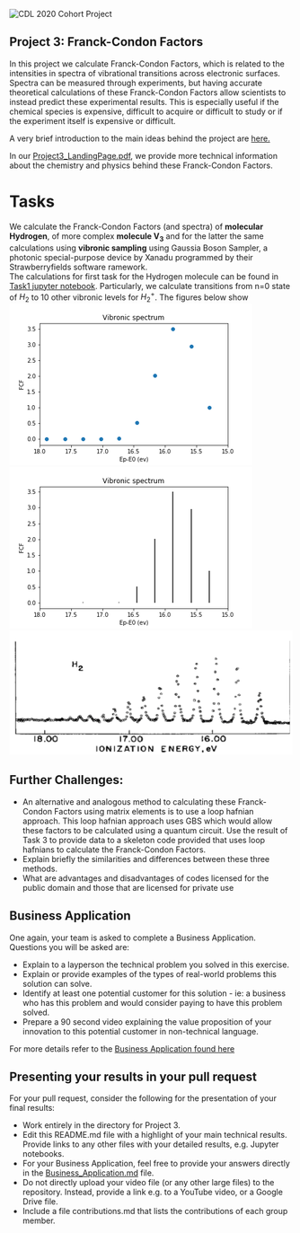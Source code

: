 ![CDL 2020 Cohort Project](../figures/CDL_logo.jpg)
## Project 3: Franck-Condon Factors

In this project we calculate Franck-Condon Factors, which is related to the intensities in spectra of vibrational transitions across electronic surfaces. Spectra can be measured through experiments, but having accurate theoretical calculations of these Franck-Condon Factors allow scientists to instead predict these experimental results. This is especially useful if the chemical species is expensive, difficult to acquire or difficult to study or if the experiment itself is expensive or difficult.

A very brief introduction to the main ideas behind the project are
[here.](https://github.com/CDL-Quantum/CohortProject_2020/blob/master/CDL_2020_docs.pdf)

In our [Project3_LandingPage.pdf](https://github.com/CDL-Quantum/CohortProject_2020/blob/master/Project_3_Franck_Condon_Factors/Project3_LandingPage.pdf), we provide more technical information about the chemistry and physics behind these Franck-Condon Factors.

# Tasks
We calculate the Franck-Condon Factors (and spectra) of **molecular Hydrogen**, of more complex **molecule V<sub>3</sub>** and for the latter the same calculations using **vibronic sampling** using Gaussia Boson Sampler, a photonic special-purpose device by Xanadu programmed by their Strawberryfields software ramework.  
The calculations for first task for the Hydrogen molecule can be found in [Task1 jupyter notebook](https://github.com/hay-k/CohortProject_2020_w3g7/blob/master/Project_3_Franck_Condon_Factors/Task1.ipynb). Particularly, we calculate transitions from n=0 state of $H_2$ to 10 other vibronic levels for $H_2^+$. The figures below show
![](Vibronic_spectrum.png "our catterplot") ![](Vibronic_sticks.png "our plot: sticks")  ![](Berkowitz.png "Picture from Berkowitz, et. al") 


## Further Challenges:
* An alternative and analogous method to calculating these Franck-Condon Factors using matrix elements is to use a loop hafnian approach. This loop hafnian approach uses GBS which would allow these factors to be calculated using a quantum circuit. Use the result of Task 3 to provide data to a skeleton code provided that uses loop hafnians to calculate the Franck-Condon Factors.
* Explain briefly the similarities and differences between these three methods.
* What are advantages and disadvantages of codes licensed for the public domain and those that are licensed for private use

## Business Application
One again, your team is asked to complete a Business Application. Questions you will be asked are:

* Explain to a layperson the technical problem you solved in this exercise.
* Explain or provide examples of the types of real-world problems this solution can solve.
* Identify at least one potential customer for this solution - ie: a business who has this problem and would consider paying to have this problem solved.
* Prepare a 90 second video explaining the value proposition of your innovation to this potential customer in non-technical language.

For more details refer to the [Business Application found here](./Business_Application.md)

## Presenting your results in your pull request
For your pull request, consider the following for the presentation of your final results:
- Work entirely in the directory for Project 3.
- Edit this README.md file with a highlight of your main technical results.  Provide links to any other files with your detailed results, e.g. Jupyter notebooks.
- For your Business Application, feel free to provide your answers directly in the 
[Business_Application.md](./Business_Application.md) file.
- Do not directly upload your video file (or any other large files) to the repository.  Instead, provide a link e.g. to a YouTube video, or a Google Drive file.
- Include a file contributions.md that lists the contributions of each group member.
